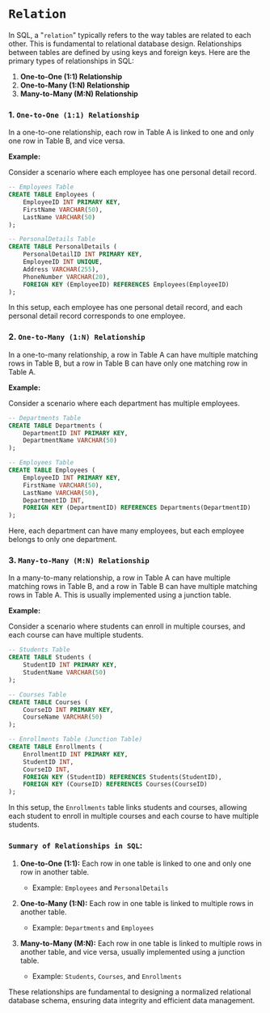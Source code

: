 # `Relation`

In SQL, a "`relation`" typically refers to the way tables are related to each other. This is fundamental to relational database design. Relationships between tables are defined by using keys and foreign keys. Here are the primary types of relationships in SQL:

1. **One-to-One (1:1) Relationship**
2. **One-to-Many (1:N) Relationship**
3. **Many-to-Many (M:N) Relationship**

### 1. `One-to-One (1:1) Relationship`

In a one-to-one relationship, each row in Table A is linked to one and only one row in Table B, and vice versa.

**Example:**

Consider a scenario where each employee has one personal detail record.

```sql
-- Employees Table
CREATE TABLE Employees (
    EmployeeID INT PRIMARY KEY,
    FirstName VARCHAR(50),
    LastName VARCHAR(50)
);

-- PersonalDetails Table
CREATE TABLE PersonalDetails (
    PersonalDetailID INT PRIMARY KEY,
    EmployeeID INT UNIQUE,
    Address VARCHAR(255),
    PhoneNumber VARCHAR(20),
    FOREIGN KEY (EmployeeID) REFERENCES Employees(EmployeeID)
);
```

In this setup, each employee has one personal detail record, and each personal detail record corresponds to one employee.

### 2. `One-to-Many (1:N) Relationship`

In a one-to-many relationship, a row in Table A can have multiple matching rows in Table B, but a row in Table B can have only one matching row in Table A.

**Example:**

Consider a scenario where each department has multiple employees.

```sql
-- Departments Table
CREATE TABLE Departments (
    DepartmentID INT PRIMARY KEY,
    DepartmentName VARCHAR(50)
);

-- Employees Table
CREATE TABLE Employees (
    EmployeeID INT PRIMARY KEY,
    FirstName VARCHAR(50),
    LastName VARCHAR(50),
    DepartmentID INT,
    FOREIGN KEY (DepartmentID) REFERENCES Departments(DepartmentID)
);
```

Here, each department can have many employees, but each employee belongs to only one department.

### 3. `Many-to-Many (M:N) Relationship`

In a many-to-many relationship, a row in Table A can have multiple matching rows in Table B, and a row in Table B can have multiple matching rows in Table A. This is usually implemented using a junction table.

**Example:**

Consider a scenario where students can enroll in multiple courses, and each course can have multiple students.

```sql
-- Students Table
CREATE TABLE Students (
    StudentID INT PRIMARY KEY,
    StudentName VARCHAR(50)
);

-- Courses Table
CREATE TABLE Courses (
    CourseID INT PRIMARY KEY,
    CourseName VARCHAR(50)
);

-- Enrollments Table (Junction Table)
CREATE TABLE Enrollments (
    EnrollmentID INT PRIMARY KEY,
    StudentID INT,
    CourseID INT,
    FOREIGN KEY (StudentID) REFERENCES Students(StudentID),
    FOREIGN KEY (CourseID) REFERENCES Courses(CourseID)
);
```

In this setup, the `Enrollments` table links students and courses, allowing each student to enroll in multiple courses and each course to have multiple students.

### `Summary of Relationships in SQL`:

1. **One-to-One (1:1):** Each row in one table is linked to one and only one row in another table.
    - Example: `Employees` and `PersonalDetails`
  
2. **One-to-Many (1:N):** Each row in one table is linked to multiple rows in another table.
    - Example: `Departments` and `Employees`
  
3. **Many-to-Many (M:N):** Each row in one table is linked to multiple rows in another table, and vice versa, usually implemented using a junction table.
    - Example: `Students`, `Courses`, and `Enrollments`

These relationships are fundamental to designing a normalized relational database schema, ensuring data integrity and efficient data management.